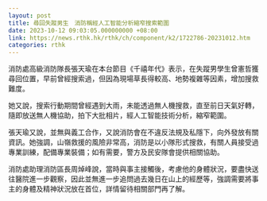 ```yaml
---
layout: post
title: 尋回失蹤男生　消防稱經人工智能分析縮窄搜索範圍
date: 2023-10-12 09:03:05.000000000 +08:00
link: https://news.rthk.hk/rthk/ch/component/k2/1722786-20231012.htm
categories: rthk
---
```


消防處高級消防隊長張天瑜在本台節目《千禧年代》表示，在失蹤男學生曾憲哲獲尋回位置，早前曾經搜索過，但因為現場草長得較高、地勢複雜等因素，增加搜救難度。

她又說，搜索行動期間曾經遇到大雨，未能透過無人機搜救，直至前日天氣好轉，隨即放送無人機協助，拍下大批相片，經人工智能技術分析，縮窄範圍。

張天瑜又說，並無與義工合作，又說消防會在不違反法規及私隱下，向外發放有關資訊。她強調，山嶺救援的風險非常高，消防是以小隊形式搜救，有關人員接受過專業訓練，配備專業裝備；如有需要，警方及民安隊會提供相關協助。

消防處助理消防區長周焯峰說，當時與事主接觸後，考慮他的身體狀況，要盡快送往醫院進一步觀察，因此並無進一步追問過去幾日在山上的經歷等，強調需要將事主的身體及精神狀況放在首位，詳情留待相關部門再了解。
